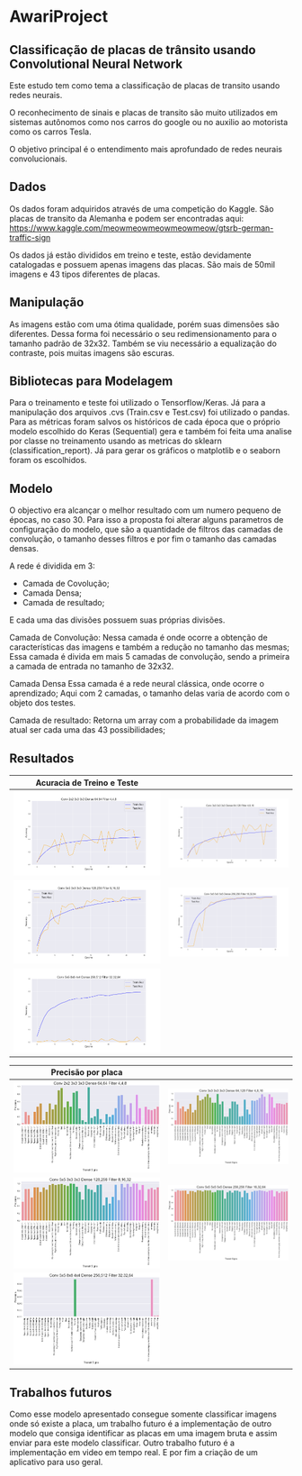 # AwariProject
## Classificação de placas de trânsito usando Convolutional Neural Network

Este estudo tem como tema a classificação de placas de transito usando redes neurais.

O reconhecimento de sinais e placas de transito são muito utilizados em sistemas autônomos como nos carros do google ou no auxilio ao motorista como os carros Tesla.

O objetivo principal é o entendimento mais aprofundado de redes neurais convolucionais.

## Dados

Os dados foram adquiridos através de uma competição do Kaggle. São placas de transito da Alemanha e podem ser encontradas aqui:
https://www.kaggle.com/meowmeowmeowmeowmeow/gtsrb-german-traffic-sign

Os dados já estão divididos em treino e teste, estão devidamente catalogadas e possuem apenas imagens das placas.
São mais de 50mil imagens e 43 tipos diferentes de placas.

## Manipulação

As imagens estão com uma ótima qualidade, porém suas dimensões são diferentes. Dessa forma foi necessário o seu redimensionamento
para o tamanho padrão de 32x32. Também se viu necessário a equalização do contraste, pois muitas imagens são escuras.

## Bibliotecas para Modelagem

Para o treinamento e teste foi utilizado o Tensorflow/Keras. Já para a manipulação dos arquivos .cvs (Train.csv e Test.csv) foi utilizado o pandas.
Para as métricas foram salvos os históricos de cada época que o próprio modelo escolhido do Keras (Sequential) gera e também foi feita uma analise por classe no treinamento usando as metricas do sklearn (classification_report).
Já para gerar os gráficos o matplotlib e o seaborn foram os escolhidos.

## Modelo

O objectivo era alcançar o melhor resultado com um numero pequeno de épocas, no caso 30.
Para isso a proposta foi alterar alguns parametros de configuração do modelo, que são a quantidade de filtros das camadas de convolução, o tamanho desses filtros e por fim o tamanho das camadas
densas.

A rede é dividida em 3:
  - Camada de Covolução;
  - Camada Densa;
  - Camada de resultado;

E cada uma das divisões possuem suas próprias divisões.

Camada de Convolução:
  Nessa camada é onde ocorre a obtenção de características das imagens e também a redução no tamanho das mesmas;
  Essa camada é divida em mais 5 camadas de convolução, sendo a primeira a camada de entrada no tamanho de 32x32.

Camada Densa
  Essa camada é a rede neural clássica, onde ocorre o aprendizado;
  Aqui com 2 camadas, o tamanho delas varia de acordo com o objeto dos testes.

Camada de resultado:
  Retorna um array com a probabilidade da imagem atual ser cada uma das 43 possibilidades;

## Resultados
| Acuracia de Treino e Teste | |
| ----------------------------------------------------------------------------------------------------------------------------------------- | ------------------------------------------------------------------------------------------------------------ |
| ![alt text](https://github.com/IvaStival/AwariProject/blob/main/plots/Step01/Hist_Conv_2x2_3x3_3x3_Dense_64_64_Filter_4_4_8.png?raw=true) | ![alt text](https://github.com/IvaStival/AwariProject/blob/main/plots/Step01/Hist_Conv_3x3_3x3_3x3_Dense_64_128_Filter_4_8_16.png?raw=true) |
| ![alt text](https://github.com/IvaStival/AwariProject/blob/main/plots/Step01/Hist_Conv_5x5_3x3_3x3_Dense_128_256_Filter_8_16_32.png?raw=true) | ![alt text](https://github.com/IvaStival/AwariProject/blob/main/plots/Step01/Hist_Conv_5x5_5x5_5x5_Dense_256_256_Filter_16_32_64.png?raw=true) |
| ![alt text](https://github.com/IvaStival/AwariProject/blob/main/plots/Step01/Hist_Conv_5x5_8x8_4x4_Dense_256_512_Filter_32_32_64.png?raw=true) | |


| Precisão por placa | |
| ----------------------------------------------------------------------------------------------------------------------------------------- | ------------------------------------------------------------------------------------------------------------ |
| ![alt text](https://github.com/IvaStival/AwariProject/blob/main/plots/Step01/Precision_Conv_2x2_3x3_3x3_Dense_64_64_Filter_4_4_8.png?raw=true) | ![alt text](https://github.com/IvaStival/AwariProject/blob/main/plots/Step01/Precision_Conv_3x3_3x3_3x3_Dense_64_128_Filter_4_8_16.png?raw=true) |
| ![alt text](https://github.com/IvaStival/AwariProject/blob/main/plots/Step01/Precision_Conv_5x5_3x3_3x3_Dense_128_256_Filter_8_16_32.png?raw=true) | ![alt text](https://github.com/IvaStival/AwariProject/blob/main/plots/Step01/Precision_Conv_5x5_5x5_5x5_Dense_256_256_Filter_16_32_64.png?raw=true) |
| ![alt text](https://github.com/IvaStival/AwariProject/blob/main/plots/Step01/Precision_Conv_5x5_8x8_4x4_Dense_256_512_Filter_32_32_64.png?raw=true)| |



## Trabalhos futuros
Como esse modelo apresentado consegue somente classificar imagens onde só existe a placa, um trabalho futuro é a implementação de outro modelo que consiga identificar as placas em uma imagem bruta
e assim enviar para este modelo classificar.
Outro trabalho futuro é a implementação em video em tempo real.
E por fim a criação de um aplicativo para uso geral.

